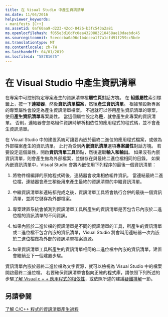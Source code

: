 ```yaml
---
title: 在 Visual Studio 中產生資訊清單
ms.date: 11/04/2016
helpviewer_keywords:
- manifests [C++]
ms.assetid: 0af60aa9-d223-42cd-8426-b3fc543a2a81
ms.openlocfilehash: f055e3d16dfc0ea4320883210458ae10daebdc45
ms.sourcegitcommit: 5cecccba0a96c1b4ccea1f7a1cfd91f259cc5bde
ms.translationtype: MT
ms.contentlocale: zh-TW
ms.lasthandoff: 04/01/2019
ms.locfileid: "58781675"
---
```

# <a name="manifest-generation-in-visual-studio"></a>在 Visual Studio 中產生資訊清單

在專案中可控制特定專案產生的資訊清單檔**屬性頁**對話方塊。 在 **組態屬性**索引標籤上，按一下**連結器**，然後**資訊清單檔案**，然後**產生資訊清單**。 根據預設新專案的專案屬性會設定為產生資訊清單檔案。 不過就可以停用產生資訊清單的專案，使用**產生資訊清單**專案屬性。 當這個屬性設定為**是**，就會產生此專案的資訊清單。 否則，連結器會忽略組件資訊時解析相依性的應用程式的程式碼，並不會產生資訊清單。

在 Visual Studio 中的建置系統可讓要內嵌於最終二進位的應用程式檔案，或做為外部檔案產生的資訊清單。 此行為受到**內嵌資訊清單**選項**專案屬性**對話方塊。 若要設定這個屬性，開啟**資訊清單工具**節點，然後選取**輸入和輸出**。 如果沒有內嵌資訊清單，則會產生做為外部檔案，並儲存在與最終二進位檔相同的目錄。 如果內嵌資訊清單中，Visual Studio 會將內嵌使用下列程序的最後一個資訊清單：

1. 將物件檔編譯的原始程式碼後，連結器會收集相依組件資訊。 當連結最終二進位檔，連結器會產生稍後用來產生最終的資訊清單的中繼資訊清單。

1. 中繼資訊清單和連結都完成之後，資訊清單工具將會執行合併的最後一個資訊清單，並將它儲存為外部檔案。

1. 專案建置系統會偵測到資訊清單工具所產生的資訊清單是否包含已內嵌於二進位檔的資訊清單的不同資訊。

1. 如果內嵌於二進位檔的資訊清單是不同的資訊清單的工具，所產生的資訊清單或二進位檔不包含內嵌的資訊清單，Visual Studio 將會叫用連結器一次內嵌於二進位檔做為外部的資訊清單檔案資源。

1. 如果資訊清單工具所產生的資訊清單相同的二進位檔中內嵌的資訊清單，建置會繼續至下一個建置步驟。

資訊清單內嵌於最終二進位檔為文字資源，就可以檢視為 Visual Studio 中的檔案開啟最終二進位檔。 若要確保資訊清單會指向正確的程式庫，請依照下列所述的步驟[了解 Visual c + + 應用程式的相依性](../windows/understanding-the-dependencies-of-a-visual-cpp-application.md)，或依照所述的建議[疑難排解](troubleshooting-c-cpp-isolated-applications-and-side-by-side-assemblies.md)一節。

## <a name="see-also"></a>另請參閱

[了解 C/C++ 程式的資訊清單產生過程](understanding-manifest-generation-for-c-cpp-programs.md)
